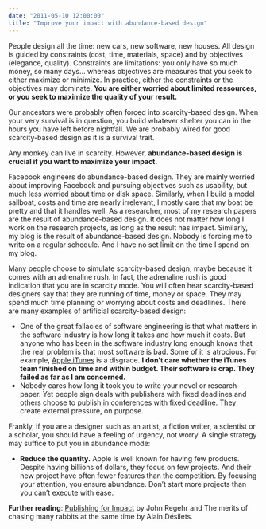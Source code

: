 ```yaml
---
date: "2011-05-10 12:00:00"
title: "Improve your impact with abundance-based design"
---
```




People design all the time: new cars, new software, new houses. All design is guided by constraints (cost, time, materials, space) and by objectives (elegance, quality). Constraints are limitations: you only have so much money, so many days&hellip; whereas objectives are measures that you seek to either maximize or minimize. In practice, either the constraints or the objectives may dominate. __You are either worried about limited ressources, or you seek to maximize the quality of your result.__

Our ancestors were probably often forced into scarcity-based design. When your very survival is in question, you build whatever shelter you can in the hours you have left before nightfall. We are probably wired for good scarcity-based design as it is a survival trait.

Any monkey can live in scarcity. However, __abundance-based design is crucial if you want to maximize your impact.__

Facebook engineers do abundance-based design. They are mainly worried about improving Facebook and pursuing objectives such as usability, but much less worried about time or disk space. Similarly, when I build a model sailboat, costs and time are nearly irrelevant, I mostly care that my boat be pretty and that it handles well. As a researcher, most of my research papers are the result of abundance-based design. It does not matter how long I work on the research projects, as long as the result has impact. Similarly, my blog is the result of abundance-based design. Nobody is forcing me to write on a regular schedule. And I have no set limit on the time I spend on my blog.

Many people choose to simulate scarcity-based design, maybe because it comes with an adrenaline rush. In fact, the adrenaline rush is good indication that you are in scarcity mode. You will often hear scarcity-based designers say that they are running of time, money or space. They may spend much time planning or worrying about costs and deadlines. There are many examples of artificial scarcity-based design:

- One of the great fallacies of software engineering is that what matters in the software industry is how long it takes and how much it costs. But anyone who has been in the software industry long enough knows that the real problem is that most software is bad. Some of it is atrocious. For example, [Apple iTunes](https://en.wikipedia.org/wiki/Itunes) is a disgrace.  __I don&rsquo;t care whether the iTunes team finished on time and within budget. Their software is crap. They failed as far as I am concerned.__
- Nobody cares how long it took  you to write your novel or research paper. Yet people sign deals with publishers with fixed deadlines and others choose to publish in conferences with fixed deadline. They create external pressure, on purpose.


Frankly, if you are a designer such as an artist, a fiction writer, a scientist or a scholar, you should have a feeling of urgency, not worry. A single strategy may suffice to put you in abundance mode:

- __Reduce the quantity.__ Apple is well known for having few products. Despite having billions of dollars, they focus on few projects. And their new project have often fewer features than the competition. By focusing your attention, you ensure abundance. Don&rsquo;t start more projects than you can&rsquo;t execute with ease.


__Further reading__: [Publishing for Impact](http://blog.regehr.org/archives/530) by John Regehr and The merits of chasing many rabbits at the same time by Alain Désilets.

